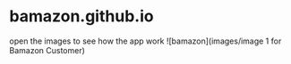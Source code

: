 # bamazon.github.io
open the images to see how the app work
![bamazon](images/image 1 for Bamazon Customer)